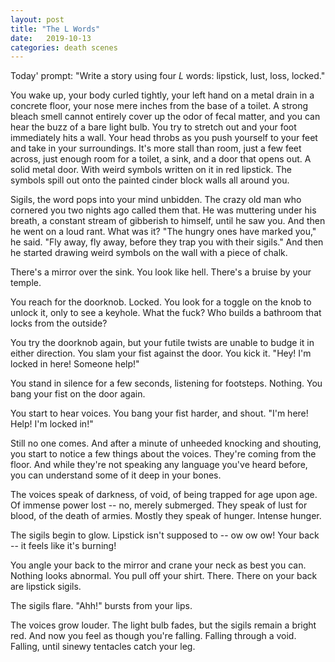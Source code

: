 ```yaml
---
layout: post
title: "The L Words"
date:   2019-10-13
categories: death scenes
---
```

Today' prompt: "Write a story using four *L* words: lipstick, lust, loss, locked."

You wake up, your body curled tightly, your left hand on a metal drain in a concrete floor, your nose mere inches from the base of a toilet. A strong bleach smell cannot entirely cover up the odor of fecal matter, and you can hear the buzz of a bare light bulb. You try to stretch out and your foot immediately hits a wall. Your head throbs as you push yourself to your feet and take in your surroundings. It's more stall than room, just a few feet across, just enough room for a toilet, a sink, and a door that opens out. A solid metal door. With weird symbols written on it in red lipstick. The symbols spill out onto the painted cinder block walls all around you.

Sigils, the word pops into your mind unbidden. The crazy old man who cornered you two nights ago called them that. He was muttering under his breath, a constant stream of gibberish to himself, until he saw you. And then he went on a loud rant. What was it? "The hungry ones have marked you," he said. "Fly away, fly away, before they trap you with their sigils." And then he started drawing weird symbols on the wall with a piece of chalk. 

There's a mirror over the sink. You look like hell. There's a bruise by your temple.

You reach for the doorknob. Locked. You look for a toggle on the knob to unlock it, only to see a keyhole. What the fuck? Who builds a bathroom that locks from the outside?

You try the doorknob again, but your futile twists are unable to budge it in either direction. You slam your fist against the door. You kick it. "Hey! I'm locked in here! Someone help!"

You stand in silence for a few seconds, listening for footsteps. Nothing. You bang your fist on the door again.

You start to hear voices. You bang your fist harder, and shout. "I'm here! Help! I'm locked in!"

Still no one comes. And after a minute of unheeded knocking and shouting, you start to notice a few things about the voices. They're coming from the floor. And while they're not speaking any language you've heard before, you can understand some of it deep in your bones. 

The voices speak of darkness, of void, of being trapped for age upon age. Of immense power lost -- no, merely submerged. They speak of lust for blood, of the death of armies. Mostly they speak of hunger. Intense hunger.

The sigils begin to glow. Lipstick isn't supposed to -- ow ow ow! Your back -- it feels like it's burning!

You angle your back to the mirror and crane your neck as best you can. Nothing looks abnormal. You pull off your shirt. There. There on your back are lipstick sigils.

The sigils flare. "Ahh!" bursts from your lips.

The voices grow louder. The light bulb fades, but the sigils remain a bright red. And now you feel as though you're falling. Falling through a void. Falling, until sinewy tentacles catch your leg.
